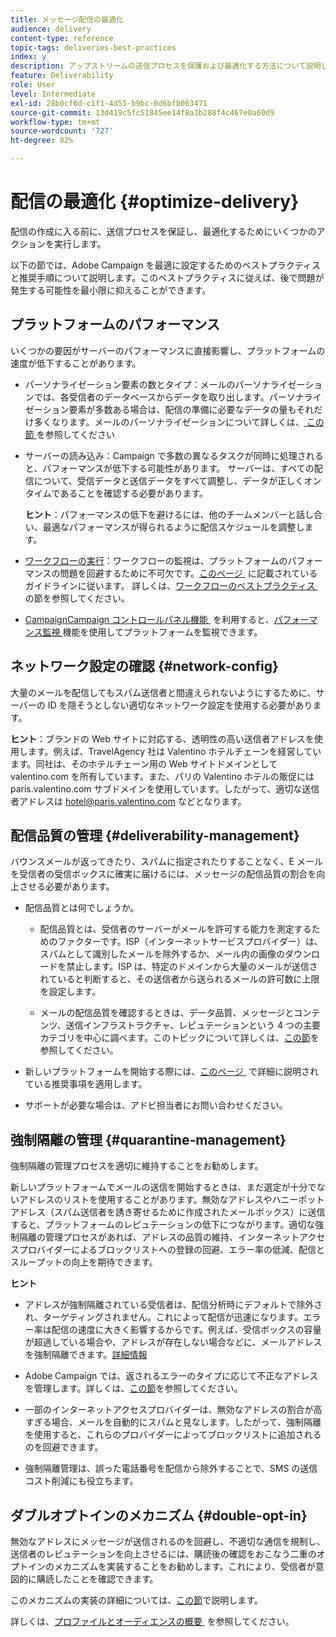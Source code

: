 ```yaml
---
title: メッセージ配信の最適化
audience: delivery
content-type: reference
topic-tags: deliveries-best-practices
index: y
description: アップストリームの送信プロセスを保護および最適化する方法について説明します。
feature: Deliverability
role: User
level: Intermediate
exl-id: 28b0cf6d-c1f1-4d55-b9bc-0d6bfb063471
source-git-commit: 13d419c5fc51845ee14f8a3b288f4c467e0a60d9
workflow-type: tm+mt
source-wordcount: '727'
ht-degree: 82%

---
```


# 配信の最適化 {#optimize-delivery}

配信の作成に入る前に、送信プロセスを保証し、最適化するためにいくつかのアクションを実行します。

以下の節では、Adobe Campaign を最適に設定するためのベストプラクティスと推奨手順について説明します。このベストプラクティスに従えば、後で問題が発生する可能性を最小限に抑えることができます。

## プラットフォームのパフォーマンス

いくつかの要因がサーバーのパフォーマンスに直接影響し、プラットフォームの速度が低下することがあります。

* パーソナライゼーション要素の数とタイプ：メールのパーソナライゼーションでは、各受信者のデータベースからデータを取り出します。パーソナライゼーション要素が多数ある場合は、配信の準備に必要なデータの量もそれだけ多くなります。メールのパーソナライゼーションについて詳しくは、[&#x200B; この節 &#x200B;](../../designing/using/personalization.md) を参照してください

* サーバーの読み込み：Campaign で多数の異なるタスクが同時に処理されると、パフォーマンスが低下する可能性があります。 サーバーは、すべての配信について、受信データと送信データをすべて調整し、データが正しくオンタイムであることを確認する必要があります。

  **ヒント**：パフォーマンスの低下を避けるには、他のチームメンバーと話し合い、最適なパフォーマンスが得られるように配信スケジュールを調整します。

* [&#x200B; ワークフローの実行 &#x200B;](../../automating/using/about-workflow-execution.md)：ワークフローの監視は、プラットフォームのパフォーマンスの問題を回避するために不可欠です。 [&#x200B; このページ &#x200B;](../../automating/using/monitoring-workflow-execution.md) に記載されているガイドラインに従います。 詳しくは、[&#x200B; ワークフローのベストプラクティス &#x200B;](../../automating/using/best-practices-workflows.md) の節を参照してください。

* [CampaignCampaign コントロールパネル機能 &#x200B;](https://experienceleague.adobe.com/docs/control-panel/using/discover-control-panel/key-features.html?lang=ja) を利用すると、[&#x200B; パフォーマンス監視 &#x200B;](https://experienceleague.adobe.com/docs/control-panel/using/performance-monitoring/about-performance-monitoring.html?lang=ja) 機能を使用してプラットフォームを監視できます。

## ネットワーク設定の確認 {#network-config}

大量のメールを配信してもスパム送信者と間違えられないようにするために、サーバーの ID を隠そうとしない適切なネットワーク設定を使用する必要があります。

**ヒント**：ブランドの Web サイトに対応する、透明性の高い送信者アドレスを使用します。例えば、TravelAgency 社は Valentino ホテルチェーンを経営しています。同社は、そのホテルチェーン用の Web サイトドメインとして valentino.com を所有しています。また、パリの Valentino ホテルの販促には paris.valentino.com サブドメインを使用しています。したがって、適切な送信者アドレスは hotel@paris.valentino.com などとなります。

## 配信品質の管理 {#deliverability-management}

バウンスメールが返ってきたり、スパムに指定されたりすることなく、E メールを受信者の受信ボックスに確実に届けるには、メッセージの配信品質の割合を向上させる必要があります。

* 配信品質とは何でしょうか。

   * 配信品質とは、受信者のサーバーがメールを許可する能力を測定するためのファクターです。ISP（インターネットサービスプロバイダー）は、スパムとして識別したメールを除外するか、メール内の画像のダウンロードを禁止します。ISP は、特定のドメインから大量のメールが送信されていると判断すると、その送信者から送られるメールの許可数に上限を設定します。

   * メールの配信品質を確認するときは、データ品質、メッセージとコンテンツ、送信インフラストラクチャ、レピュテーションという 4 つの主要カテゴリを中心に調べます。このトピックについて詳しくは、[この節](../../sending/using/about-deliverability.md)を参照してください。

* 新しいプラットフォームを開始する際には、[&#x200B; このページ &#x200B;](https://experienceleague.adobe.com/docs/deliverability-learn/deliverability-best-practice-guide/transition-process/switching-email-platforms.html?lang=ja#transition-process) で詳細に説明されている推奨事項を適用します。

* サポートが必要な場合は、アドビ担当者にお問い合わせください。

## 強制隔離の管理 {#quarantine-management}

強制隔離の管理プロセスを適切に維持することをお勧めします。

新しいプラットフォームでメールの送信を開始するときは、まだ選定が十分でないアドレスのリストを使用することがあります。無効なアドレスやハニーポットアドレス（スパム送信者を誘き寄せるために作成されたメールボックス）に送信すると、プラットフォームのレピュテーションの低下につながります。適切な強制隔離の管理プロセスがあれば、アドレスの品質の維持、インターネットアクセスプロバイダーによるブロックリストへの登録の回避、エラー率の低減、配信とスループットの向上を期待できます。

**ヒント**

* アドレスが強制隔離されている受信者は、配信分析時にデフォルトで除外され、ターゲティングされません。これによって配信が迅速になります。エラー率は配信の速度に大きく影響するからです。例えば、受信ボックスの容量が超過している場合や、アドレスが存在しない場合などに、メールアドレスを強制隔離できます。[詳細情報](../../sending/using/understanding-quarantine-management.md#identifying-quarantined-addresses)

* Adobe Campaign では、返されるエラーのタイプに応じて不正なアドレスを管理します。詳しくは、[この節](../../sending/using/understanding-quarantine-management.md)を参照してください。

* 一部のインターネットアクセスプロバイダーは、無効なアドレスの割合が高すぎる場合、メールを自動的にスパムと見なします。したがって、強制隔離を使用すると、これらのプロバイダーによってブロックリストに追加されるのを回避できます。

* 強制隔離管理は、誤った電話番号を配信から除外することで、SMS の送信コスト削減にも役立ちます。

## ダブルオプトインのメカニズム {#double-opt-in}

無効なアドレスにメッセージが送信されるのを回避し、不適切な通信を規制し、送信者のレピュテーションを向上させるには、購読後の確認をおこなう二重のオプトインのメカニズムを実装することをお勧めします。これにより、受信者が意図的に購読したことを確認できます。

このメカニズムの実装の詳細については、[この節](../../audiences/using/about-opt-in-and-opt-out-in-campaign.md)で説明します。

詳しくは、[&#x200B; プロファイルとオーディエンスの概要 &#x200B;](../../audiences/using/get-started-profiles-and-audiences.md) を参照してください。
